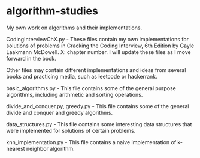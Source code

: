# algorithm-studies

My own work on algorithms and their implementations.

CodingInterviewChX.py - These files contain my own implementations for solutions of problems in Cracking the Coding Interview, 6th Edition by Gayle Laakmann McDowell. 
X: chapter number. I will update these files as I move forward in the book.

Other files may contain different implementations and ideas from several books and practicing media, such as leetcode or hackerrank.

basic_algorithms.py - This file contains some of the general purpose algorithms, including arithmetic and sorting operations.

divide_and_conquer.py, greedy.py - This file contains some of the general divide and conquer and greedy algorithms.

data_structures.py - This file contains some interesting data structures that were implemented for solutions of certain problems.

knn_implementation.py - This file contains a naive implementation of k-nearest neighbor algorithm.

